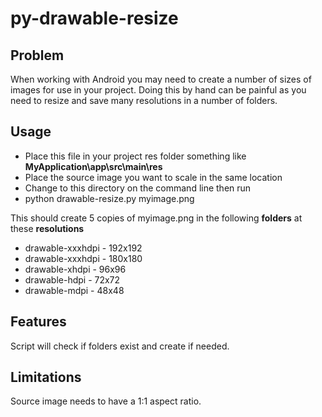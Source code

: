 # py-drawable-resize

## Problem
When working with Android you may need to create a number of sizes of images for use in your project.  Doing this by hand can be painful as you need to resize and save many resolutions in a number of folders.

## Usage
* Place this file in your project res folder something like __MyApplication\app\src\main\res__
* Place the source image you want to scale in the same location
* Change to this directory on the command line then run
* python drawable-resize.py myimage.png

This should create 5 copies of myimage.png in the following __folders__ at these __resolutions__
* drawable-xxxhdpi - 192x192
* drawable-xxxhdpi - 180x180
* drawable-xhdpi - 96x96
* drawable-hdpi - 72x72
* drawable-mdpi - 48x48

## Features
Script will check if folders exist and create if needed.

## Limitations
Source image needs to have a 1:1 aspect ratio.
